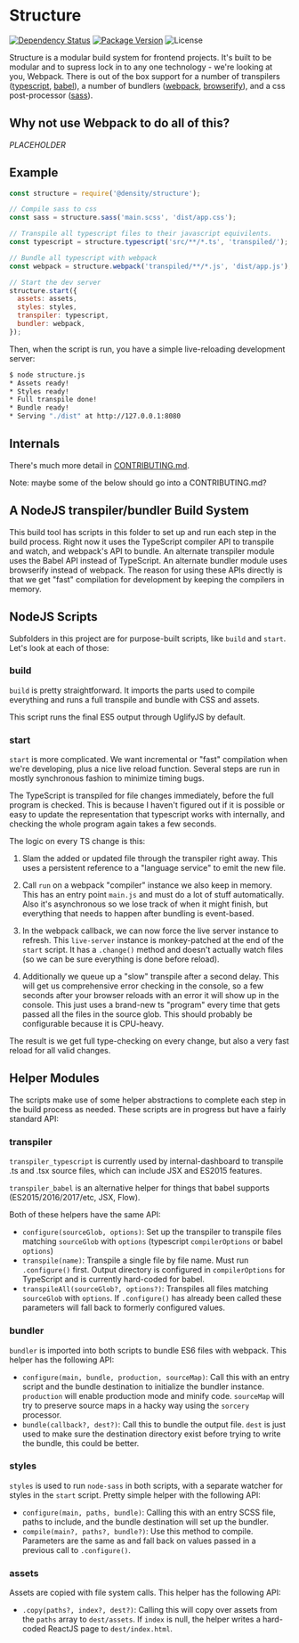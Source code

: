 # Structure

[![Dependency Status](https://david-dm.org/density/structure.svg)](https://david-dm.org/density/structure)
[![Package Version](https://img.shields.io/npm/v/@density/structure.svg)](https://npmjs.com/@density/structure)
![License](https://img.shields.io/badge/License-MIT-green.svg)

Structure is a modular build system for frontend projects. It's built to be modular and to supress
lock in to any one technology - we're looking at you, Webpack. There is out of the box support for a
number of transpilers ([typescript](https://www.typescriptlang.org/), [babel](https://babeljs.io)),
a number of bundlers ([webpack](https://webpack.github.io/), [browserify](http://browserify.org/)),
and a css post-processor ([sass](https://sass-lang.com)).

## Why not use Webpack to do all of this?
*PLACEHOLDER*

## Example
```javascript
const structure = require('@density/structure');

// Compile sass to css
const sass = structure.sass('main.scss', 'dist/app.css');

// Transpile all typescript files to their javascript equivilents.
const typescript = structure.typescript('src/**/*.ts', 'transpiled/');

// Bundle all typescript with webpack
const webpack = structure.webpack('transpiled/**/*.js', 'dist/app.js');

// Start the dev server
structure.start({
  assets: assets,
  styles: styles,
  transpiler: typescript,
  bundler: webpack,
});
```

Then, when the script is run, you have a simple live-reloading development server:
```sh
$ node structure.js
* Assets ready!
* Styles ready!
* Full transpile done!
* Bundle ready!
* Serving "./dist" at http://127.0.0.1:8080
```

## Internals
There's much more detail in [CONTRIBUTING.md](CONTRIBUTING.md).







Note: maybe some of the below should go into a CONTRIBUTING.md?

## A NodeJS transpiler/bundler Build System 

This build tool has scripts in this folder to set up and run each step in the build process. Right now it uses the TypeScript compiler API to transpile and watch, and webpack's API to bundle. An alternate transpiler module uses the Babel API instead of TypeScript. An alternate bundler module uses browserify instead of webpack. The reason for using these APIs directly is that we get "fast" compilation for development by keeping the compilers in memory.

## NodeJS Scripts

Subfolders in this project are for purpose-built scripts, like `build` and `start`. Let's look at each of those:

### build

`build` is pretty straightforward. It imports the parts used to compile everything and runs a full transpile and bundle with CSS and assets.

This script runs the final ES5 output through UglifyJS by default.

### start

`start` is more complicated. We want incremental or "fast" compilation when we're developing, plus a nice live reload function. Several steps are run in mostly synchronous fashion to minimize timing bugs. 

The TypeScript is transpiled for file changes immediately, before the full program is checked. This is because I haven't figured out if it is possible or easy to update the representation that typescript works with internally, and checking the whole program again takes a few seconds.

The logic on every TS change is this:

1) Slam the added or updated file through the transpiler right away. This uses a persistent reference to a "language service" to emit the new file.

2) Call `run` on a webpack "compiler" instance we also keep in memory. This has an entry point `main.js` and must do a lot of stuff automatically. Also it's asynchronous so we lose track of when it might finish, but everything that needs to happen after bundling is event-based.

3) In the webpack callback, we can now force the live server instance to refresh. This `live-server` instance is monkey-patched at the end of the `start` script. It has a `.change()` method and doesn't actually watch files (so we can be sure everything is done before reload).

4) Additionally we queue up a "slow" transpile after a second delay. This will get us comprehensive error checking in the console, so a few seconds after your browser reloads with an error it will show up in the console. This just uses a brand-new ts "program" every time that gets passed all the files in the source glob. This should probably be configurable because it is CPU-heavy.

The result is we get full type-checking on every change, but also a very fast reload for all valid changes.


## Helper Modules

The scripts make use of some helper abstractions to complete each step in the build process as needed. These scripts are in progress but have a fairly standard API:

### transpiler

`transpiler_typescript` is currently used by internal-dashboard to transpile .ts and .tsx source files, which can include JSX and ES2015 features.

`transpiler_babel` is an alternative helper for things that babel supports (ES2015/2016/2017/etc, JSX, Flow).

Both of these helpers have the same API:

- `configure(sourceGlob, options)`: Set up the transpiler to transpile files matching `sourceGlob` with `options` (typescript `compilerOptions` or babel `options`)
- `transpile(name)`: Transpile a single file by file name. Must run `.configure()` first. Output directory is configured in `compilerOptions` for TypeScript and is currently hard-coded for babel.
- `transpileAll(sourceGlob?, options?)`: Transpiles all files matching `sourceGlob` with `options`. If `.configure()` has already been called these parameters will fall back to formerly configured values.

### bundler

`bundler` is imported into both scripts to bundle ES6 files with webpack. This helper has the following API:

- `configure(main, bundle, production, sourceMap)`: Call this with an entry script and the bundle destination to initialize the bundler instance. `production` will enable production mode and minify code. `sourceMap` will try to preserve source maps in a hacky way using the `sorcery` processor.
- `bundle(callback?, dest?)`: Call this to bundle the output file. `dest` is just used to make sure the destination directory exist before trying to write the bundle, this could be better.

### styles

`styles` is used to run `node-sass` in both scripts, with a separate watcher for styles in the `start` script. Pretty simple helper with the following API:

- `configure(main, paths, bundle)`: Calling this with an entry SCSS file, paths to include, and the bundle destination will set up the bundler.
- `compile(main?, paths?, bundle?)`: Use this method to compile. Parameters are the same as and fall back on values passed in a previous call to `.configure()`.

### assets

Assets are copied with file system calls. This helper has the following API:

- `.copy(paths?, index?, dest?)`: Calling this will copy over assets from the `paths` array to `dest/assets`. If `index` is null, the helper writes a hard-coded ReactJS page to `dest/index.html`.
